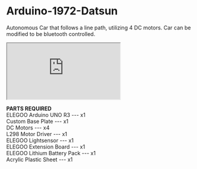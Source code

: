 # Arduino-1972-Datsun
Autonomous Car that follows a line path, utilizing 4 DC motors. Car can be modified to be bluetooth controlled.

<iframe src="https://drive.google.com/file/d/1myyBsdfFLu7RBOGmeZGa02uNDhXyVqft/view?usp=sharing" ></iframe>

**PARTS REQUIRED**  
ELEGOO Arduino UNO R3 --- x1  
Custom Base Plate --- x1  
DC Motors --- x4  
L298 Motor Driver --- x1  
ELEGOO Lightsensor --- x1  
ELEGOO Extension Board --- x1  
ELEGOO Lithium Battery Pack --- x1  
Acrylic Plastic Sheet --- x1  

